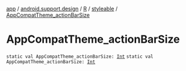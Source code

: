 [app](../../../index.md) / [android.support.design](../../index.md) / [R](../index.md) / [styleable](index.md) / [AppCompatTheme_actionBarSize](.)

# AppCompatTheme_actionBarSize

`static val AppCompatTheme_actionBarSize: `[`Int`](https://kotlinlang.org/api/latest/jvm/stdlib/kotlin/-int/index.html)
`static val AppCompatTheme_actionBarSize: `[`Int`](https://kotlinlang.org/api/latest/jvm/stdlib/kotlin/-int/index.html)